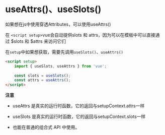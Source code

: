 # useAttrs()、useSlots()

如果想在js中使用穿透Attributes，可以使用useAttrs()

在 `<script setup>`vue会自动提供slots 和 attrs，因为可以在模板中可以直接通过 $slots 和 $attrs 来访问它们

在`setup`中如果想获取，需要先调用`useSlots()`、`useAttrs()`


```html
<script setup>
    import { useSlots, useAttrs } from 'vue';
    
    const slots = useSlots();
    const attrs = useAttrs();
</script>
```

**注意**

- useAttrs 是真实的运行时函数，它的返回与setupContext.attrs一样

- useSlots 是真实的运行时函数，它的返回与setupContext.slots一样

- 也能在普通的组合式 API 中使用。


